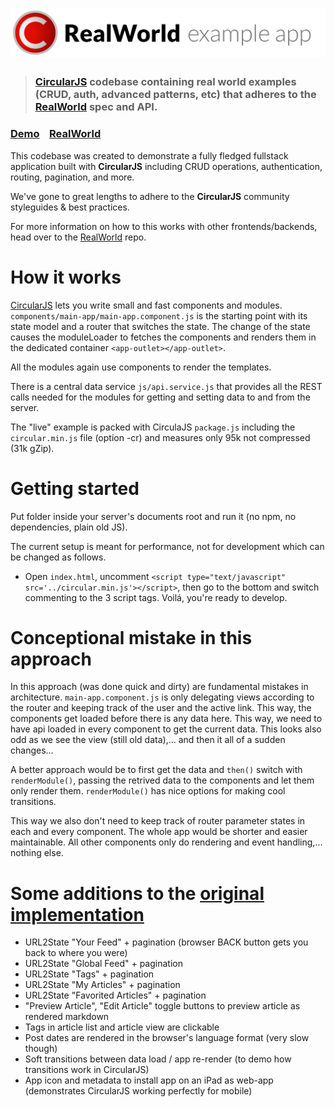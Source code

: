 # ![RealWorld Example App](logo.png)

> ### [CircularJS](https://github.com/PitPik/circularjs) codebase containing real world examples (CRUD, auth, advanced patterns, etc) that adheres to the [RealWorld](https://github.com/gothinkster/realworld) spec and API.


### [Demo](https://pitpik.github.io/circularjs/conduit/src)&nbsp;&nbsp;&nbsp;&nbsp;[RealWorld](https://github.com/PitPik/circularjs)


This codebase was created to demonstrate a fully fledged fullstack application built with **CircularJS** including CRUD operations, authentication, routing, pagination, and more.

We've gone to great lengths to adhere to the **CircularJS** community styleguides & best practices.

For more information on how to this works with other frontends/backends, head over to the [RealWorld](https://github.com/gothinkster/realworld) repo.


# How it works


[CircularJS](https://github.com/PitPik/circularjs) lets you write small and fast components and modules.
```components/main-app/main-app.component.js``` is the starting point with its state model and a router that switches the state. The change of the state causes the moduleLoader to fetches the components and renders them in the dedicated container `<app-outlet></app-outlet>`.

All the modules again use components to render the templates.

There is a central data service ```js/api.service.js``` that provides all the REST calls needed for the modules for getting and setting data to and from the server.

The "live" example is packed with CirculaJS `package.js` including the `circular.min.js` file (option -cr) and measures only 95k not compressed (31k gZip).

# Getting started

Put folder inside your server's documents root and run it (no npm, no dependencies, plain old JS).

The current setup is meant for performance, not for development which can be changed as follows.

 - Open ```index.html```, uncomment `<script type="text/javascript" src='../circular.min.js'></script>`, then go to the bottom and switch commenting to the 3 script tags. Voilá, you're ready to develop.

# Conceptional mistake in this approach

In this approach (was done quick and dirty) are fundamental mistakes in architecture.
`main-app.component.js` is only delegating views according to the router and keeping track of the user and the active link. This way, the components get loaded before there is any data here. This way, we need to have api loaded in every component to get the current data. This looks also odd as we see the view (still old data),... and then it all of a sudden changes...

A better approach would be to first get the data and `then()` switch with `renderModule()`, passing the retrived data to the components and let them only render them. `renderModule()` has nice options for making cool transitions.

This way we also don't need to keep track of router parameter states in each and every component. The whole app would be shorter and easier maintainable. All other components only do rendering and event handling,... nothing else.


# Some additions to the [original implementation](https://demo.realworld.io)

 - URL2State "Your Feed" + pagination (browser BACK button gets you back to where you were)
 - URL2State "Global Feed" + pagination
 - URL2State "Tags" + pagination
 - URL2State "My Articles" + pagination
 - URL2State "Favorited Articles" + pagination
 - "Preview Article", "Edit Article" toggle buttons to preview article as rendered markdown
 - Tags in article list and article view are clickable
 - Post dates are rendered in the browser's language format (very slow though)
 - Soft transitions between data load / app re-render (to demo how transitions work in CircularJS)
 - App icon and metadata to install app on an iPad as web-app (demonstrates CircularJS working perfectly for mobile)

